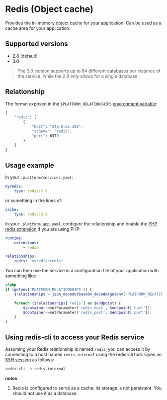# Redis (Object cache)

Provides the in-memory object cache for your application. Can be used as a
cache area for your application.

## Supported versions

* 2.8 (default)
* 3.0

> The 3.0 version supports up to 64 different databases per instance of the service, while the 2.8 only allows for a single database

## Relationship

The format exposed in the ``$PLATFORM_RELATIONSHIPS`` [environment variable](reference/environment-variables.md):

```bash
{
    "redis": [
        {
            "host": "248.0.65.198",
            "scheme": "redis",
            "port": 6379
        }
    ]
}
```

## Usage example

In your ``.platform/services.yaml``:

```yaml
myredis:
    type: redis:2.8
```

or something in the lines of:

```yaml
cache:
    type: redis:3.0
```

In your ``.platform.app.yaml``, configure the relationship and enable the [PHP redis extension](user_guide/reference/toolstacks/php/index.html#php-extensions.md) if you are using PHP:

```yaml
runtime:
    extensions:
        - redis

relationships:
    redis: "myredis:redis"
```

You can then use the service in a configuration file of your application with something like:

```php
<?php
if (getenv('PLATFORM_RELATIONSHIPS')) {
    $relationships = json_decode(base64_decode(getenv('PLATFORM_RELATIONSHIPS')), true);

    foreach ($relationships['redis'] as $endpoint) {
        $container->setParameter('redis_host', $endpoint['host']);
        $container->setParameter('redis_port', $endpoint['port']);
    }
}
```

## Using redis-cli to access your Redis service

Assuming your Redis relationship is named `redis`, you can access it by
connecting to a host named `redis.internal` using the redis-cli tool. Open an [SSH session](/user_guide/using/use-SSH.html) as follows:
```bash
redis-cli -h redis.internal
```

**notes**
1. Redis is configured to serve as a cache: its storage is not persistent. You should not use it as a database.
